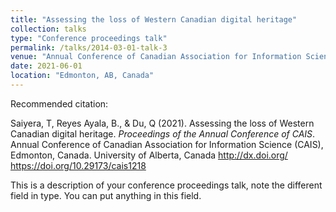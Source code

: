 ```yaml
---
title: "Assessing the loss of Western Canadian digital heritage"
collection: talks
type: "Conference proceedings talk"
permalink: /talks/2014-03-01-talk-3
venue: "Annual Conference of Canadian Association for Information Science (CAIS)"
date: 2021-06-01
location: "Edmonton, AB, Canada"
---
```


Recommended citation:  

Saiyera, T, Reyes Ayala, B., & Du, Q (2021). Assessing the loss of Western Canadian digital
heritage. _Proceedings of the Annual Conference of CAIS_. Annual Conference of Canadian Association
for Information Science (CAIS), Edmonton, Canada. University of Alberta, Canada http://dx.doi.org/
https://doi.org/10.29173/cais1218

This is a description of your conference proceedings talk, note the different field in type. You can put anything in this field.
